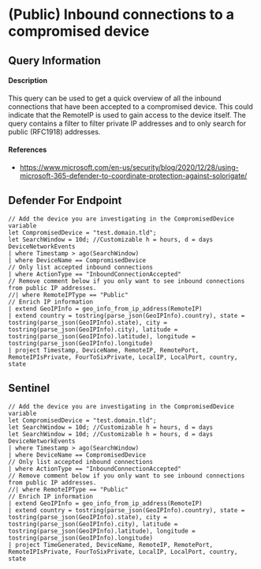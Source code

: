 # (Public) Inbound connections to a compromised device

## Query Information

#### Description
This query can be used to get a quick overview of all the inbound connections that have been accepted to a compromised device. This could indicate that the RemoteIP is used to gain access to the device itself. The query contains a filter to filter private IP addresses and to only search for public (RFC1918) addresses. 

#### References
- https://www.microsoft.com/en-us/security/blog/2020/12/28/using-microsoft-365-defender-to-coordinate-protection-against-solorigate/

## Defender For Endpoint
```
// Add the device you are investigating in the CompromisedDevice variable
let CompromisedDevice = "test.domain.tld";
let SearchWindow = 10d; //Customizable h = hours, d = days
DeviceNetworkEvents
| where Timestamp > ago(SearchWindow)
| where DeviceName == CompromisedDevice
// Only list accepted inbound connections
| where ActionType == "InboundConnectionAccepted"
// Remove comment below if you only want to see inbound connections from public IP addresses.
//| where RemoteIPType == "Public"
// Enrich IP information
| extend GeoIPInfo = geo_info_from_ip_address(RemoteIP)
| extend country = tostring(parse_json(GeoIPInfo).country), state = tostring(parse_json(GeoIPInfo).state), city = tostring(parse_json(GeoIPInfo).city), latitude = tostring(parse_json(GeoIPInfo).latitude), longitude = tostring(parse_json(GeoIPInfo).longitude)
| project Timestamp, DeviceName, RemoteIP, RemotePort, RemoteIPIsPrivate, FourToSixPrivate, LocalIP, LocalPort, country, state
```
## Sentinel
```
// Add the device you are investigating in the CompromisedDevice variable
let CompromisedDevice = "test.domain.tld";
let SearchWindow = 10d; //Customizable h = hours, d = days
let SearchWindow = 10d; //Customizable h = hours, d = days
DeviceNetworkEvents
| where Timestamp > ago(SearchWindow)
| where DeviceName == CompromisedDevice
// Only list accepted inbound connections
| where ActionType == "InboundConnectionAccepted"
// Remove comment below if you only want to see inbound connections from public IP addresses.
//| where RemoteIPType == "Public"
// Enrich IP information
| extend GeoIPInfo = geo_info_from_ip_address(RemoteIP)
| extend country = tostring(parse_json(GeoIPInfo).country), state = tostring(parse_json(GeoIPInfo).state), city = tostring(parse_json(GeoIPInfo).city), latitude = tostring(parse_json(GeoIPInfo).latitude), longitude = tostring(parse_json(GeoIPInfo).longitude)
| project TimeGenerated, DeviceName, RemoteIP, RemotePort, RemoteIPIsPrivate, FourToSixPrivate, LocalIP, LocalPort, country, state
```

